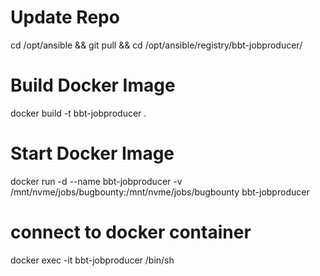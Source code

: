 # Update Repo
cd /opt/ansible && git pull && cd /opt/ansible/registry/bbt-jobproducer/

# Build Docker Image
docker build -t bbt-jobproducer .

# Start Docker Image
docker run -d --name bbt-jobproducer -v /mnt/nvme/jobs/bugbounty:/mnt/nvme/jobs/bugbounty bbt-jobproducer

# connect to docker container
docker exec -it bbt-jobproducer /bin/sh